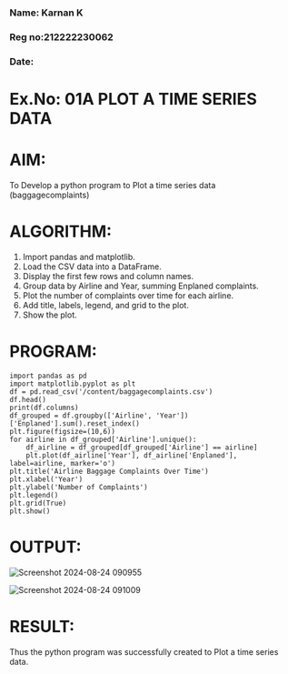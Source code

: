 ### Name: Karnan K
### Reg no:212222230062
###  Date: 
# Ex.No: 01A PLOT A TIME SERIES DATA

# AIM:
To Develop a python program to Plot a time series data (baggagecomplaints)
# ALGORITHM:
1. Import pandas and matplotlib.
2. Load the CSV data into a DataFrame.
3. Display the first few rows and column names.
4. Group data by Airline and Year, summing Enplaned complaints.
5. Plot the number of complaints over time for each airline.
6. Add title, labels, legend, and grid to the plot.
7. Show the plot.
# PROGRAM:

```
import pandas as pd
import matplotlib.pyplot as plt
df = pd.read_csv('/content/baggagecomplaints.csv')
df.head()
print(df.columns)
df_grouped = df.groupby(['Airline', 'Year'])['Enplaned'].sum().reset_index()
plt.figure(figsize=(10,6))
for airline in df_grouped['Airline'].unique():
    df_airline = df_grouped[df_grouped['Airline'] == airline]
    plt.plot(df_airline['Year'], df_airline['Enplaned'], label=airline, marker='o')
plt.title('Airline Baggage Complaints Over Time')
plt.xlabel('Year')
plt.ylabel('Number of Complaints')
plt.legend()
plt.grid(True)
plt.show()
```


# OUTPUT:

![Screenshot 2024-08-24 090955](https://github.com/user-attachments/assets/10016a80-88ee-4ab1-942a-44b59bd5a792)


![Screenshot 2024-08-24 091009](https://github.com/user-attachments/assets/f1c9faaf-eeac-4096-845e-5f516898706d)



# RESULT:
Thus the python program was successfully created to Plot a time series data.
